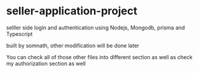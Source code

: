 # seller-application-project
selller side login and authentication using Nodejs, Mongodb, prisma and Typescript

built by somnath, other modification will be done later

You can check all of those other files into different section as well as check my authorization section as well
